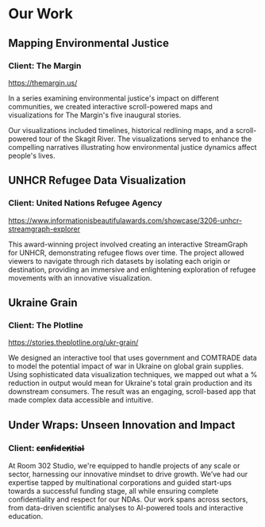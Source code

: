 # Our Work

## Mapping Environmental Justice
### Client: The Margin
https://themargin.us/

In a series examining environmental justice's impact on different communities, we created interactive scroll-powered maps and visualizations for The Margin's five inaugural stories.

Our visualizations included timelines, historical redlining maps, and a scroll-powered tour of the Skagit River. The visualizations served to enhance the compelling narratives illustrating how environmental justice dynamics affect people's lives.


## UNHCR Refugee Data Visualization
### Client: United Nations Refugee Agency
https://www.informationisbeautifulawards.com/showcase/3206-unhcr-streamgraph-explorer

This award-winning project involved creating an interactive StreamGraph for UNHCR, demonstrating refugee flows over time. The project allowed viewers to navigate through rich datasets by isolating each origin or destination, providing an immersive and enlightening exploration of refugee movements with an innovative visualization.


## Ukraine Grain
### Client: The Plotline
https://stories.theplotline.org/ukr-grain/

We designed an interactive tool that uses government and COMTRADE data to model the potential impact of war in Ukraine on global grain supplies. Using sophisticated data visualization techniques, we mapped out what a % reduction in output would mean for Ukraine's total grain production and its downstream consumers. The result was an engaging, scroll-based app that made complex data accessible and intuitive.


## Under Wraps: Unseen Innovation and Impact
### Client: c̶o̸n̶f̷i̶d̵e̶n̸t̷i̶a̴l̴
At Room 302 Studio, we're equipped to handle projects of any scale or sector, harnessing our innovative mindset to drive growth. We’ve had our expertise tapped by multinational corporations and guided start-ups towards a successful funding stage, all while ensuring complete confidentiality and respect for our NDAs. Our work spans across sectors, from data-driven scientific analyses to AI-powered tools and interactive education.